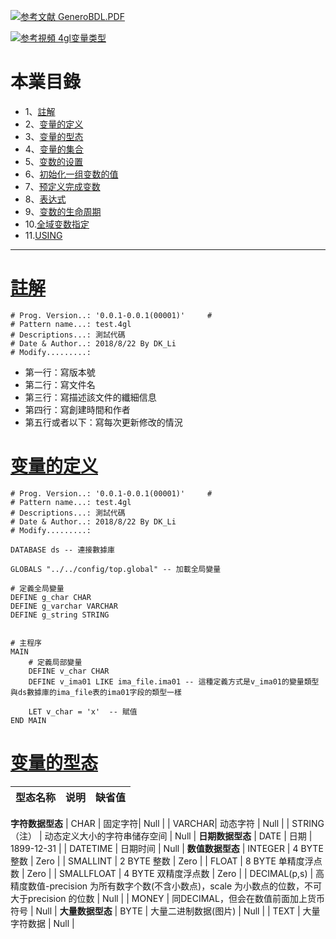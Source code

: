 [![](https://img.shields.io/badge/参考文献-GeneroBDL.PDF-yellow.svg "参考文献 GeneroBDL.PDF")](https://pan.baidu.com/s/1ZF8Dkm9Bh7ad-U5JhKzWbg)

[![](https://img.shields.io/badge/参考視頻-4gl变量类型-yellow.svg "参考視頻 4gl变量类型")](https://pan.baidu.com/s/14-wKtevZb2P5-WIldgZJYw)

# 本業目錄
- 1、[註解](#4gl-01)
- 2、[变量的定义](#4gl-02)
- 3、[变量的型态](#4gl-03)
- 4、[变量的集合](#4gl-04)
- 5、[变数的设置](#4gl-05)
- 6、[初始化一组变数的值](#4gl-06)
- 7、[预定义完成变数](#4gl-07)
- 8、[表达式](#4gl-08)
- 9、[变数的生命周期](#4gl-09)
- 10.[全域变数指定](#4gl-010)
- 11.[USING](#4gl-11)

***

# <a name="4gl-01" href="#" >註解</a>
```
# Prog. Version..: '0.0.1-0.0.1(00001)'     #
# Pattern name...: test.4gl
# Descriptions...: 測試代碼
# Date & Author..: 2018/8/22 By DK_Li
# Modify.........:
```
- 第一行：寫版本號
- 第二行：寫文件名
- 第三行：寫描述該文件的纖細信息
- 第四行：寫創建時間和作者
- 第五行或者以下：寫每次更新修改的情況

# <a name="4gl-02" href="#" >变量的定义</a>
```
# Prog. Version..: '0.0.1-0.0.1(00001)'     #
# Pattern name...: test.4gl
# Descriptions...: 測試代碼
# Date & Author..: 2018/8/22 By DK_Li
# Modify.........:

DATABASE ds -- 連接數據庫

GLOBALS "../../config/top.global" -- 加載全局變量

# 定義全局變量
DEFINE g_char CHAR
DEFINE g_varchar VARCHAR
DEFINE g_string STRING


# 主程序
MAIN
    # 定義局部變量
    DEFINE v_char CHAR
    DEFINE v_ima01 LIKE ima_file.ima01 -- 這種定義方式是v_ima01的變量類型與ds數據庫的ima_file表的ima01字段的類型一樣

    LET v_char = 'x'  -- 賦值
END MAIN
```
# <a name="4gl-03" href="#" >变量的型态</a>
| 型态名称 | 说明 | 缺省值 |
|  :- | :- | :-: |
 **字符数据型态**
| CHAR | 固定字符| Null |
| VARCHAR| 动态字符 | Null |
| STRING（注） | 动态定义大小的字符串储存空间 | Null |
 **日期数据型态**
| DATE | 日期 | 1899-12-31 |
| DATETIME | 日期时间 | Null |
 **数值数据型态**
| INTEGER | 4 BYTE 整数 | Zero |
| SMALLINT | 2 BYTE 整数 | Zero |
| FLOAT | 8 BYTE 单精度浮点数 | Zero |
| SMALLFLOAT | 4 BYTE 双精度浮点数 | Zero |
| DECIMAL(p,s) | 高精度数值-precision 为所有数字个数(不含小数点)，scale 为小数点的位数，不可大于precision 的位数 | Null |
| MONEY | 同DECIMAL，但会在数值前面加上货币符号 | Null |
 **大量数据型态**
| BYTE | 大量二进制数据(图片) | Null |
| TEXT | 大量字符数据 | Null |